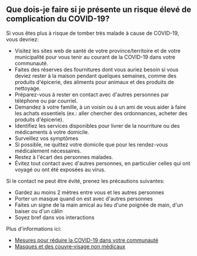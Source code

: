 ## Que dois-je faire si je présente un risque élevé de complication du COVID-19?

Si vous êtes plus à risque de tomber très malade à cause de COVID-19, vous devriez:

- Visitez les sites web de santé de votre province/territoire et de votre municipalité pour vous tenir au courant de la COVID-19 dans votre communauté.
- Faites des réserves des fournitures dont vous auriez besoin si vous deviez rester à la maison pendant quelques semaines, comme des produits d'épicerie, des aliments pour animaux et des produits de nettoyage.
- Préparez-vous à rester en contact avec d'autres personnes par téléphone ou par courriel.
- Demandez à votre famille, à un voisin ou à un ami de vous aider à faire les achats essentiels (ex.: aller chercher des ordonnances, acheter des produits d'épicerie).
- Identifiez les services disponibles pour livrer de la nourriture ou des médicaments à votre domicile.
- Surveillez vos symptômes
- Si possible, ne quittez votre domicile que pour les rendez-vous médicalement nécessaires.
- Restez à l'écart des personnes malades.
- Évitez tout contact avec d'autres personnes, en particulier celles qui ont voyagé ou ont été exposées au virus.

Si le contact ne peut être évité, prenez les précautions suivantes:

- Gardez au moins 2 mètres entre vous et les autres personnes
- Porter un masque quand on est avec d'autres personnes
- Faites un signe de la main amical au lieu d'une poignée de main, d'un baiser ou d'un câlin
- Soyez bref dans vos interactions

Plus d'informations ici:

- [Mesures pour réduire la COVID-19 dans votre communauté](https://www.canada.ca/fr/sante-publique/services/maladies/2019-nouveau-coronavirus/prevention-risques/mesures-reduire-communaute.html)
- [Masques et des couvre‑visage non médicaux](https://www.canada.ca/fr/sante-publique/services/maladies/2019-nouveau-coronavirus/prevention-risques/a-propos-masques-couvre-visage-non-medicaux.html)
